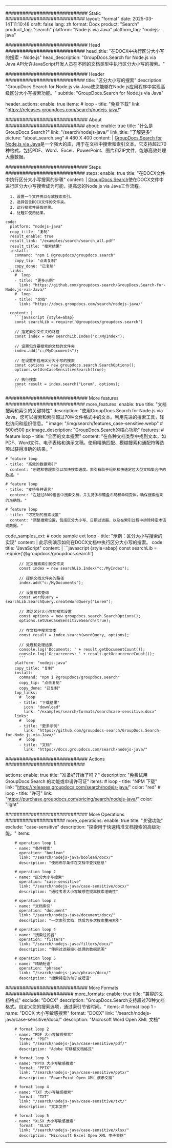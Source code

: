 
---
############################# Static ############################
layout: "format"
date:  2025-03-14T11:10:48
draft: false
lang: zh
format: Docx
product: "Search"
product_tag: "search"
platform: "Node.js via Java"
platform_tag: "nodejs-java"

############################# Head ############################
head_title: "在DOCX中执行区分大小写的搜索 - Node.js"
head_description: "GroupDocs.Search for Node.js via Java API允许JavaScript开发人员在不同的文档类型中执行区分大小写的搜索。"

############################# Header ############################
title: "区分大小写的搜索" 
description: "GroupDocs.Search for Node.js via Java使您能够在Node.js应用程序中实现高级区分大小写搜索功能。"
subtitle: "GroupDocs.Search for Node.js via Java" 

header_actions:
  enable: true
  items:
    #  loop
    - title: "免费下载"
      link: "https://releases.groupdocs.com/search/nodejs-java/"
      
############################# About ############################
about:
    enable: true
    title: "什么是GroupDocs.Search?"
    link: "/search/nodejs-java/"
    link_title: "了解更多"
    picture: "about_search.svg" # 480 X 400
    content: |
       [GroupDocs.Search for Node.js via Java](/search/nodejs-java/)是一个强大的库，用于在文档中搜索和索引文本。它支持超过70种格式，包括PDF、Word、Excel、PowerPoint、图片和ZIP文件，能够高效处理大量数据。

############################# Steps ############################
steps:
    enable: true
    title: "在DOCX文件中执行区分大小写搜索的步骤"
    content: |
      [GroupDocs.Search](/search/nodejs-java/)使在DOCX文件中进行区分大小写搜索成为可能，提高您的Node.js via Java工作流程。
      
      1. 设置一个文件夹以存放搜索索引。
      2. 选择包含DOCX文件的文件夹。
      3. 运行搜索并获取结果。
      4. 处理并使用结果。
   
    code:
      platform: "nodejs-java"
      copy_title: "复制"
      result_enable: true
      result_link: "/examples/search/search_all.pdf"
      result_title: "搜索结果"
      install:
        command: "npm i @groupdocs/groupdocs.search"
        copy_tip: "点击复制"
        copy_done: "已复制"
      links:
        #  loop
        - title: "更多示例"
          link: "https://github.com/groupdocs-search/GroupDocs.Search-for-Node.js-via-Java/"
        #  loop
        - title: "文档"
          link: "https://docs.groupdocs.com/search/nodejs-java/"
          
      content: |
        ```javascript {style=abap}
        const searchLib = require('@groupdocs/groupdocs.search')

        // 指定索引文件夹的路径
        const index = new searchLib.Index("c:/MyIndex");

        // 设置包含要搜索的文档的文件夹
        index.add("c:/MyDocuments");

        // 在设置中启用区分大小写的搜索
        const options = new groupdocs.search.SearchOptions();
        options.setUseCaseSensitiveSearch(true);

        // 执行搜索
        const result = index.search("Lorem", options);
        ```            

############################# More features ############################
more_features:
  enable: true
  title: "文档搜索和索引的关键特性"
  description: "使用GroupDocs.Search for Node.js via Java，您可以搜索和索引超过70种文件格式中的文本。利用先进的搜索工具，轻松访问和组织信息。"
  image: "/img/search/features_case-sensitive.webp" # 500x500 px
  image_description: "GroupDocs.Search的核心功能"
  features:
    # feature loop
    - title: "全面的文本搜索"
      content: "在各种文档类型中找到文本，如PDF、Word文件、电子表格和演示文稿。使用精确匹配、模糊搜索和通配符等选项以获得准确的结果。"

    # feature loop
    - title: "高效的数据索引"
      content: "创建和管理索引以加快搜索速度。索引有助于组织和快速定位大型文档集合中的数据。"

    # feature loop
    - title: "支持多种语言"
      content: "在超过80种语言中搜索文档，并支持多种键盘布局和单词变体，确保搜索结果的准确性。"

    # feature loop
    - title: "可定制的搜索设置"
      content: "调整搜索设置，包括区分大小写、日期过滤器，以及在索引过程中排除特定术语或数据。"
      
  code_samples_ext:
    # code sample ext loop
    - title: "示例：区分大小写搜索的实现"
      content: |
        此示例演示如何在DOCX文档中执行区分大小写的搜索。
      code:
        title: "JavaScript"
        content: |
          ```javascript {style=abap}
          const searchLib = require('@groupdocs/groupdocs.search')
          
          // 定义搜索索引的文件夹
          const index = new searchLib.Index("c:/MyIndex");
              
          // 提供文档文件夹的路径
          index.add("c:/MyDocuments");

          // 设置搜索查询
          const wordQuery = searchLib.SearchQuery.createWordQuery("Lorem");

          // 激活区分大小写的搜索设置
          const options = new groupdocs.search.SearchOptions();
          options.setUseCaseSensitiveSearch(true);

          // 在文档中搜索文本
          const result = index.search(wordQuery, options);
          
          // 处理和处理结果
          console.log('Documents: ' + result.getDocumentCount());
          console.log('Occurrences: ' + result.getOccurrenceCount());
          ```
        platform: "nodejs-java"
        copy_title: "复制"
        install:
          command: "npm i @groupdocs/groupdocs.search"
          copy_tip: "点击复制"
          copy_done: "已复制"
        top_links:
          #  loop
          - title: "下载结果"
            icon: "download"
            link: "/examples/search/formats/searchcase-sensitive.docx"
        links:
          #  loop
          - title: "更多示例"
            link: "https://github.com/groupdocs-search/GroupDocs.Search-for-Node.js-via-Java/"
          #  loop
          - title: "文档"
            link: "https://docs.groupdocs.com/search/nodejs-java/"
            

            


############################# Actions ############################

actions:
  enable: true
  title: "准备好开始了吗？"
  description: "免费试用 GroupDocs.Search 的功能或申请许可证"
  items:
    #  loop
    - title: "NPM 下载"
      link: "https://releases.groupdocs.com/search/nodejs-java/"
      color: "red"
        #  loop
    - title: "许可"
      link: "https://purchase.groupdocs.com/pricing/search/nodejs-java/"
      color: "light"


############################# More Operations #####################
more_operations:
    enable: true
    title: "关键功能"
    exclude: "case-sensitive"
    description: "探索用于快速精准文档搜索的高级功能。"
    items: 
          
        # operation loop 1
        - name: "条件搜索"
          operation: "boolean"
          link: "/search/nodejs-java/boolean/docx/"
          description: "使用布尔条件在文档中查找信息"

        # operation loop 2
        - name: "区分大小写搜索"
          operation: "case-sensitive"
          link: "/search/nodejs-java/case-sensitive/docx/"
          description: "通过考虑大小写敏感性提高搜索准确性"

        # operation loop 3
        - name: "文档索引"
          operation: "document"
          link: "/search/nodejs-java/document/docx/"
          description: "一次索引文档，然后为多次搜索重用索引"

        # operation loop 4
        - name: "搜索过滤器"
          operation: "filters"
          link: "/search/nodejs-java/filters/docx/"
          description: "使用过滤器缩小处理的数据范围"

        # operation loop 5
        - name: "精确短语"
          operation: "phrase"
          link: "/search/nodejs-java/phrase/docx/"
          description: "搜索特定的句子或短语"
          
        
          
############################# More Formats ########################
more_formats:
    enable: true
    title: "兼容的文档格式"
    exclude: "DOCX"
    description: "GroupDocs.Search支持超过70种文档格式。自定义您的搜索选项，通过索引节省时间。"
    items: 
        # format loop 1
        - name: "DOCX 大小写敏感搜索"
          format: "DOCX"
          link: "/search/nodejs-java/case-sensitive/docx/"
          description: "Microsoft Word Open XML 文档"
          
        # format loop 2
        - name: "PDF 大小写敏感搜索"
          format: "PDF"
          link: "/search/nodejs-java/case-sensitive/pdf/"
          description: "Adobe 可移植文档格式"
          
        # format loop 3
        - name: "PPTX 大小写敏感搜索"
          format: "PPTX"
          link: "/search/nodejs-java/case-sensitive/pptx/"
          description: "PowerPoint Open XML 演示文稿"

        # format loop 4
        - name: "TXT 大小写敏感搜索"
          format: "TXT"
          link: "/search/nodejs-java/case-sensitive/txt/"
          description: "文本文件"
          
        # format loop 5
        - name: "XLSX 大小写敏感搜索"
          format: "XLSX"
          link: "/search/nodejs-java/case-sensitive/xlsx/"
          description: "Microsoft Excel Open XML 电子表格"
  

---
